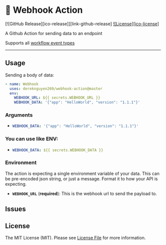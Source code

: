 # 🚀 Webhook Action

[![GitHub Release][ico-release]][link-github-release]
[![License][ico-license]](LICENSE)

A Github Action for sending data to an endpoint

Supports all [workflow event types](https://developer.github.com/webhooks/#events)

<hr/>

## Usage
Sending a body of data:

```yml
- name: Webhook
  uses: dereknguyen269/webhook-action@master
  env:
    WEBHOOK_URL: ${{ secrets.WEBHOOK_URL }}
    WEBHOOK_DATA: '{"app": "HelloWorld", "version": "1.1.1"}'
```

### Arguments
* ```yml
  WEBHOOK_DATA: '{"app": "HelloWorld", "version": "1.1.1"}'
  ```
  
### You can use like ENV:

* ```yml
  WEBHOOK_DATA: ${{ secrets.WEBHOOK_DATA }}
  ```

### Environment

The action is expecting a single environment variable of your data. This can be pre-encoded json string, or just a message. Format it to how your API is expecting.

* **`WEBHOOK_URL`** (**required**): This is the webhook url to send the payload to.

## Issues

## License

The MIT License (MIT). Please see [License File](LICENSE) for more information.
